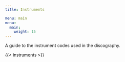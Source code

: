 ```yaml
---
title: Instruments

menu: main
menu:
  main:
    weight: 15
---
```


A guide to the instrument codes used in the discography.

{{< instruments >}}
